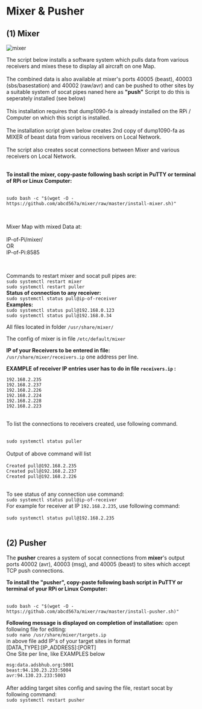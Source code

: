 # Mixer & Pusher

## (1) Mixer
![mixer](https://github.com/abcd567a/mixer/assets/28452511/49fc6a84-9362-47dd-b1d2-ceeb73afecee)


The script below installs a software system which pulls data from various receivers and mixes these to display all aircraft on one Map.</br></br>
The combined data is also available at mixer's ports 40005 (beast), 40003 (sbs/basestation) and 40002 (raw/avr) and can be pushed to other sites by a suitable system of socat pipes naned here as **"push"** Script to do this is seperately installed (see below) </br></br>
This installation requires that dump1090-fa is already installed on the RPi / Computer on which this script is installed. </br></br>
The installation script given below creates 2nd copy of dump1090-fa as MIXER of beast data from various receivers on Local Network.</br></br>
The script also creates socat connections between Mixer and various receivers on Local Network. </br></br>

**To install the mixer, copy-paste following bash script in PuTTY or terminal of RPi or Linux Computer:** </br></br>
```
sudo bash -c "$(wget -O - https://github.com/abcd567a/mixer/raw/master/install-mixer.sh)"  
```


</br>

Mixer Map with mixed Data at: </br></br>
    IP-of-Pi/mixer/ </br>
    OR </br>
    IP-of-Pi:8585 </br>

</br>

Commands to restart mixer and socat pull pipes are:</br>
    `sudo systemctl restart mixer `  </br>
    `sudo systemctl restart puller ` </br>
    **Status of connection to any receiver:** </br>
    `sudo systemctl status pull@ip-of-receiver ` </br>
    **Examples:** </br>
    `sudo systemctl status pull@192.168.0.123 ` </br>
    `sudo systemctl status pull@192.168.0.34 ` </br>
    
All files located in folder `/usr/share/mixer/` </br>

The config of mixer is in file `/etc/default/mixer ` </br>

**IP of your Receivers to be entered in file:** </br>
`/usr/share/mixer/receivers.ip`</b>
one address per line.</br>

**EXAMPLE of receiver IP entries user has to do in file `receivers.ip` :** </br>

`192.168.2.235` </br>
`192.168.2.237` </br>
`192.168.2.226` </br>
`192.168.2.224` </br>
`192.168.2.228` </br>
`192.168.2.223` </br>

</br>
To list the connections to receivers created, use following command. </br></br>

`sudo systemctl status puller` </br></br>
Output of above command will list</br></br>
`Created pull@192.168.2.235` </br>
`Created pull@192.168.2.237` </br>
`Created pull@192.168.2.226` </br>
</br>

 To see status of any connection  use command: </br>
 `sudo systemctl status pull@ip-of-receiver` </br>
 For example for receiver at IP `192.168.2.235`, use following command:</br></br>
`sudo systemctl status pull@192.168.2.235`
</br></br>

## (2) Pusher
The **pusher** creares a system of socat connections from **mixer**'s output ports 40002 (avr), 40003 (msg), and 40005 (beast) to sites which accept TCP push connections.

**To install the "pusher", copy-paste following bash script in PuTTY or terminal of your RPi or Linux Computer:**</br></br>
```
sudo bash -c "$(wget -O - https://github.com/abcd567a/mixer/raw/master/install-pusher.sh)"

```

**Following message is displayed on completion of installation:**
open following file for editing:</br>
`sudo nano /usr/share/mixer/targets.ip ` </br>
in above file add IP's of your target sites in format</br>
[DATA_TYPE]:[IP_ADDRESS]:[PORT]</br>
One Site per line, like EXAMPLES below</br>

`msg:data.adsbhub.org:5001` </br>
`beast:94.130.23.233:5004` </br>
`avr:94.130.23.233:5003` </br>
</br>
After adding target sites config and saving the file, restart socat by following command:</br>
`sudo systemctl restart pusher ` </br>

</br></br>



 
